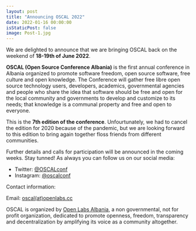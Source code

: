 ```yaml
---
layout: post
title: "Announcing OSCAL 2022"
date: 2022-01-16 00:00:00
isStaticPost: false
image: Post-1.jpg
---
```


We are delighted to announce that we are bringing OSCAL back on the weekend of **18-19th of June 2022**.

**OSCAL (Open Source Conference Albania)** is the first annual conference in Albania organized to promote software freedom, open source software, free culture and open knowledge. The Conference will gather free libre open source technology users, developers, academics, governmental agencies and people who share the idea that software should be free and open for the local community and governments to develop and customize to its needs; that knowledge is a communal property and free and open to everyone.

This is the **7th edition of the conference**. Unfourtunately, we had to cancel the edition for 2020 because of the pandemic, but we are looking forward to this edition to bring again together floss friends from different communities.

Further details and calls for participation will be announced in the coming weeks. Stay tunned! As always you can follow us on our social media:

- Twitter: [@OSCALconf](https://twitter.com/OSCALconf)
- Instagram: [@oscalconf](https://www.instagram.com/oscalconf)

Contact information:

Email: [oscal(at)openlabs.cc](<mailto:oscal(at)openlabs.cc>)

OSCAL is organized by [Open Labs Albania](https://openlabs.cc/en/), a non governmental, not for profit organization, dedicated to promote openness, freedom, transparency and decentralization by amplifying its voice as a community altogether.
